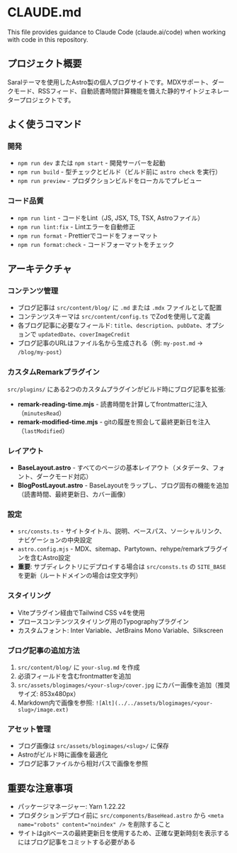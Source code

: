 # CLAUDE.md

This file provides guidance to Claude Code (claude.ai/code) when working with code in this repository.

## プロジェクト概要

Saralテーマを使用したAstro製の個人ブログサイトです。MDXサポート、ダークモード、RSSフィード、自動読書時間計算機能を備えた静的サイトジェネレータープロジェクトです。

## よく使うコマンド

### 開発

- `npm run dev` または `npm start` - 開発サーバーを起動
- `npm run build` - 型チェックとビルド（ビルド前に `astro check` を実行）
- `npm run preview` - プロダクションビルドをローカルでプレビュー

### コード品質

- `npm run lint` - コードをLint（JS, JSX, TS, TSX, Astroファイル）
- `npm run lint:fix` - Lintエラーを自動修正
- `npm run format` - Prettierでコードをフォーマット
- `npm run format:check` - コードフォーマットをチェック

## アーキテクチャ

### コンテンツ管理

- ブログ記事は `src/content/blog/` に `.md` または `.mdx` ファイルとして配置
- コンテンツスキーマは `src/content/config.ts` でZodを使用して定義
- 各ブログ記事に必要なフィールド: `title`、`description`、`pubDate`、オプションで `updatedDate`、`coverImageCredit`
- ブログ記事のURLはファイル名から生成される（例: `my-post.md` → `/blog/my-post`）

### カスタムRemarkプラグイン

`src/plugins/` にある2つのカスタムプラグインがビルド時にブログ記事を拡張:

- **remark-reading-time.mjs** - 読書時間を計算してfrontmatterに注入（`minutesRead`）
- **remark-modified-time.mjs** - gitの履歴を照会して最終更新日を注入（`lastModified`）

### レイアウト

- **BaseLayout.astro** - すべてのページの基本レイアウト（メタデータ、フォント、ダークモード対応）
- **BlogPostLayout.astro** - BaseLayoutをラップし、ブログ固有の機能を追加（読書時間、最終更新日、カバー画像）

### 設定

- `src/consts.ts` - サイトタイトル、説明、ベースパス、ソーシャルリンク、ナビゲーションの中央設定
- `astro.config.mjs` - MDX、sitemap、Partytown、rehype/remarkプラグインを含むAstro設定
- **重要**: サブディレクトリにデプロイする場合は `src/consts.ts` の `SITE_BASE` を更新（ルートドメインの場合は空文字列）

### スタイリング

- Viteプラグイン経由でTailwind CSS v4を使用
- プロースコンテンツスタイリング用のTypographyプラグイン
- カスタムフォント: Inter Variable、JetBrains Mono Variable、Silkscreen

### ブログ記事の追加方法

1. `src/content/blog/` に `your-slug.md` を作成
2. 必須フィールドを含むfrontmatterを追加
3. `src/assets/blogimages/<your-slug>/cover.jpg` にカバー画像を追加（推奨サイズ: 853x480px）
4. Markdown内で画像を参照: `![Alt](../../assets/blogimages/<your-slug>/image.ext)`

### アセット管理

- ブログ画像は `src/assets/blogimages/<slug>/` に保存
- Astroがビルド時に画像を最適化
- ブログ記事ファイルから相対パスで画像を参照

## 重要な注意事項

- パッケージマネージャー: Yarn 1.22.22
- プロダクションデプロイ前に `src/components/BaseHead.astro` から `<meta name="robots" content="noindex" />` を削除すること
- サイトはgitベースの最終更新日を使用するため、正確な更新時刻を表示するにはブログ記事をコミットする必要がある
